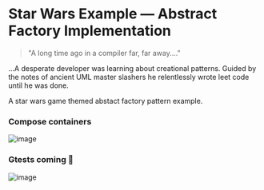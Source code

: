 # Star Wars Example ­— Abstract Factory Implementation

>"A long time ago in a compiler far, far away...." 

...A desperate developer was learning about creational patterns.
Guided by the notes of ancient UML master slashers he relentlessly wrote leet code until he was done.

A star wars game themed abstact factory pattern example.

### Compose containers

![image](https://github.com/user-attachments/assets/3b5f61fe-045d-4617-a95d-c87288bbf87a)

### Gtests coming 🙉
![image](https://github.com/user-attachments/assets/d5af072b-f243-4b31-bb95-22b3490b10a2)
